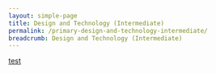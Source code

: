 ```yaml
---
layout: simple-page
title: Design and Technology (Intermediate)
permalink: /primary-design-and-technology-intermediate/
breadcrumb: Design and Technology (Intermediate)
---
```

[test](/placeholder-primary-design-and-technology-intermediate/)

